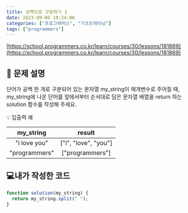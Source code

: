 ```yaml
---
title: 공백으로 구분하기 1
date: 2023-09-06 18:24:00
categories: ["프로그래머스", "기초트레이닝"]
tags: ["programmers"]
---
```


[https://school.programmers.co.kr/learn/courses/30/lessons/181869](https://school.programmers.co.kr/learn/courses/30/lessons/181869)

## 📔 문제 설명

단어가 공백 한 개로 구분되어 있는 문자열 my_string이 매개변수로 주어질 때, my_string에 나온 단어를 앞에서부터 순서대로 담은 문자열 배열을 return 하는 solution 함수를 작성해 주세요.

💡 입출력 예

|   my_string   |        result        |
| :-----------: | :------------------: |
| "i love you"  | ["i", "love", "you"] |
| "programmers" |   ["programmers"]    |

## 💻내가 작성한 코드

```js
function solution(my_string) {
  return my_string.split(" ");
}
```
